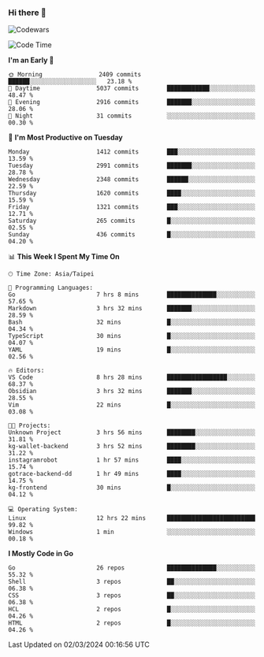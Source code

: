 ### Hi there 👋

![Codewars](https://www.codewars.com/users/omegaatt36/badges/small)

<!--START_SECTION:waka-->
![Code Time](http://img.shields.io/badge/Code%20Time-2%2C200%20hrs%2045%20mins-blue)

**I'm an Early 🐤** 

```text
🌞 Morning                2409 commits        ██████░░░░░░░░░░░░░░░░░░░   23.18 % 
🌆 Daytime                5037 commits        ████████████░░░░░░░░░░░░░   48.47 % 
🌃 Evening                2916 commits        ███████░░░░░░░░░░░░░░░░░░   28.06 % 
🌙 Night                  31 commits          ░░░░░░░░░░░░░░░░░░░░░░░░░   00.30 % 
```
📅 **I'm Most Productive on Tuesday** 

```text
Monday                   1412 commits        ███░░░░░░░░░░░░░░░░░░░░░░   13.59 % 
Tuesday                  2991 commits        ███████░░░░░░░░░░░░░░░░░░   28.78 % 
Wednesday                2348 commits        ██████░░░░░░░░░░░░░░░░░░░   22.59 % 
Thursday                 1620 commits        ████░░░░░░░░░░░░░░░░░░░░░   15.59 % 
Friday                   1321 commits        ███░░░░░░░░░░░░░░░░░░░░░░   12.71 % 
Saturday                 265 commits         █░░░░░░░░░░░░░░░░░░░░░░░░   02.55 % 
Sunday                   436 commits         █░░░░░░░░░░░░░░░░░░░░░░░░   04.20 % 
```


📊 **This Week I Spent My Time On** 

```text
🕑︎ Time Zone: Asia/Taipei

💬 Programming Languages: 
Go                       7 hrs 8 mins        ██████████████░░░░░░░░░░░   57.65 % 
Markdown                 3 hrs 32 mins       ███████░░░░░░░░░░░░░░░░░░   28.59 % 
Bash                     32 mins             █░░░░░░░░░░░░░░░░░░░░░░░░   04.34 % 
TypeScript               30 mins             █░░░░░░░░░░░░░░░░░░░░░░░░   04.07 % 
YAML                     19 mins             █░░░░░░░░░░░░░░░░░░░░░░░░   02.56 % 

🔥 Editors: 
VS Code                  8 hrs 28 mins       █████████████████░░░░░░░░   68.37 % 
Obsidian                 3 hrs 32 mins       ███████░░░░░░░░░░░░░░░░░░   28.55 % 
Vim                      22 mins             █░░░░░░░░░░░░░░░░░░░░░░░░   03.08 % 

🐱‍💻 Projects: 
Unknown Project          3 hrs 56 mins       ████████░░░░░░░░░░░░░░░░░   31.81 % 
kg-wallet-backend        3 hrs 52 mins       ████████░░░░░░░░░░░░░░░░░   31.22 % 
instagramrobot           1 hr 57 mins        ████░░░░░░░░░░░░░░░░░░░░░   15.74 % 
gotrace-backend-dd       1 hr 49 mins        ████░░░░░░░░░░░░░░░░░░░░░   14.75 % 
kg-frontend              30 mins             █░░░░░░░░░░░░░░░░░░░░░░░░   04.12 % 

💻 Operating System: 
Linux                    12 hrs 22 mins      █████████████████████████   99.82 % 
Windows                  1 min               ░░░░░░░░░░░░░░░░░░░░░░░░░   00.18 % 
```

**I Mostly Code in Go** 

```text
Go                       26 repos            ██████████████░░░░░░░░░░░   55.32 % 
Shell                    3 repos             ██░░░░░░░░░░░░░░░░░░░░░░░   06.38 % 
CSS                      3 repos             ██░░░░░░░░░░░░░░░░░░░░░░░   06.38 % 
HCL                      2 repos             █░░░░░░░░░░░░░░░░░░░░░░░░   04.26 % 
HTML                     2 repos             █░░░░░░░░░░░░░░░░░░░░░░░░   04.26 % 
```




 Last Updated on 02/03/2024 00:16:56 UTC
<!--END_SECTION:waka-->

<!--
**omegaatt36/omegaatt36** is a ✨ _special_ ✨ repository because its `README.md` (this file) appears on your GitHub profile.

Here are some ideas to get you started:

- 🔭 I’m currently working on ...
- 🌱 I’m currently learning ...
- 👯 I’m looking to collaborate on ...
- 🤔 I’m looking for help with ...
- 💬 Ask me about ...
- 📫 How to reach me: ...
- 😄 Pronouns: ...
- ⚡ Fun fact: ...
-->
